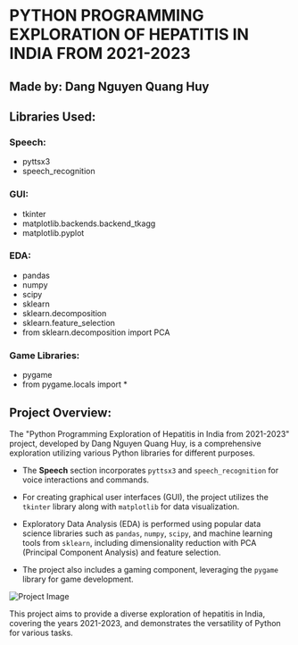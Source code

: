 # PYTHON PROGRAMMING EXPLORATION OF HEPATITIS IN INDIA FROM 2021-2023

## Made by: Dang Nguyen Quang Huy

## Libraries Used:

### Speech:
- pyttsx3
- speech_recognition

### GUI:
- tkinter
- matplotlib.backends.backend_tkagg
- matplotlib.pyplot

### EDA:
- pandas
- numpy
- scipy
- sklearn
- sklearn.decomposition
- sklearn.feature_selection
- from sklearn.decomposition import PCA

### Game Libraries:
- pygame
- from pygame.locals import *

## Project Overview:

The "Python Programming Exploration of Hepatitis in India from 2021-2023" project, developed by Dang Nguyen Quang Huy, is a comprehensive exploration utilizing various Python libraries for different purposes.

- The **Speech** section incorporates `pyttsx3` and `speech_recognition` for voice interactions and commands.

- For creating graphical user interfaces (GUI), the project utilizes the `tkinter` library along with `matplotlib` for data visualization.

- Exploratory Data Analysis (EDA) is performed using popular data science libraries such as `pandas`, `numpy`, `scipy`, and machine learning tools from `sklearn`, including dimensionality reduction with PCA (Principal Component Analysis) and feature selection.

- The project also includes a gaming component, leveraging the `pygame` library for game development.

![Project Image](https://github.com/huydeptrai1/DOANPYTHON/assets/117000361/8e4d7db8-1bfb-4481-84df-5284c90934a9)

This project aims to provide a diverse exploration of hepatitis in India, covering the years 2021-2023, and demonstrates the versatility of Python for various tasks.

